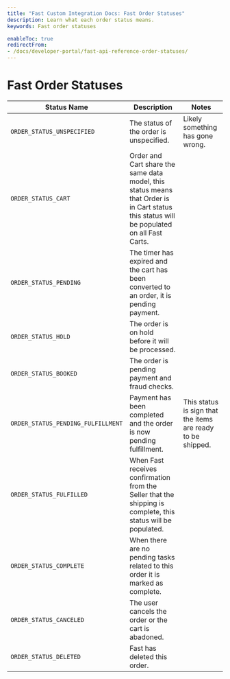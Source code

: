 ```yaml
---
title: "Fast Custom Integration Docs: Fast Order Statuses"
description: Learn what each order status means.
keywords: Fast order statuses

enableToc: true
redirectFrom:
- /docs/developer-portal/fast-api-reference-order-statuses/
---
```


# Fast Order Statuses

| Status Name                        | Description                                                                                                                               | Notes                                                       |
| ---------------------------------- | ----------------------------------------------------------------------------------------------------------------------------------------- | ----------------------------------------------------------- |
| `ORDER_STATUS_UNSPECIFIED`         | The status of the order is unspecified.                                                                                                   | Likely something has gone wrong.                            |
| `ORDER_STATUS_CART`                | Order and Cart share the same data model, this status means that Order is in Cart status this status will be populated on all Fast Carts. |
| `ORDER_STATUS_PENDING`             | The timer has expired and the cart has been converted to an order, it is pending payment.                                                 |
| `ORDER_STATUS_HOLD`                | The order is on hold before it will be processed.                                                                                         |
| `ORDER_STATUS_BOOKED`              | The order is pending payment and fraud checks.                                                                                            |
| `ORDER_STATUS_PENDING_FULFILLMENT` | Payment has been completed and the order is now pending fulfillment.                                                                      | This status is sign that the items are ready to be shipped. |
| `ORDER_STATUS_FULFILLED`           | When Fast receives confirmation from the Seller that the shipping is complete, this status will be populated.                             |
| `ORDER_STATUS_COMPLETE`            | When there are no pending tasks related to this order it is marked as complete.                                                           |
| `ORDER_STATUS_CANCELED`            | The user cancels the order or the cart is abadoned.                                                                                       |
| `ORDER_STATUS_DELETED`             | Fast has deleted this order.                                                                                                              |

